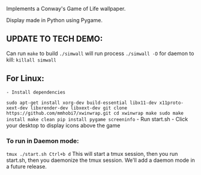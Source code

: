 Implements a Conway's Game of Life wallpaper.

Display made in Python using Pygame.

## UPDATE TO TECH DEMO:
Can run `make` to build
`./simwall` will run process
`./simwall -D` for daemon
to kill: `killall simwall`

## For Linux:
    - Install dependencies
`sudo apt-get install xorg-dev build-essential libx11-dev x11proto-xext-dev libxrender-dev libxext-dev
git clone https://github.com/mmhobi7/xwinwrap.git
cd xwinwrap
make
sudo make install
make clean
pip install pygame screeninfo`
    - Run start.sh
    - Click your desktop to display icons above the game

### To run in Daemon mode:
`tmux
./start.sh
Ctrl+b d`
This will start a tmux session, then you run start.sh, then you daemonize the tmux session.
We'll add a daemon mode in a future release.


